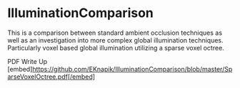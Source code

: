 # IlluminationComparison

This is a comparison between standard ambient occlusion techniques as well as an investigation into more complex global illumination techniques. Particularly voxel based global illumination utilizing a sparse voxel octree.

PDF Write Up [embed]https://github.com/EKnapik/IlluminationComparison/blob/master/SparseVoxelOctree.pdf[/embed]